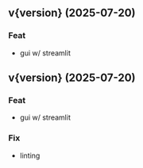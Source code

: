 ## v{version} (2025-07-20)

### Feat

- gui w/ streamlit

## v{version} (2025-07-20)

### Feat

- gui w/ streamlit

### Fix

- linting
